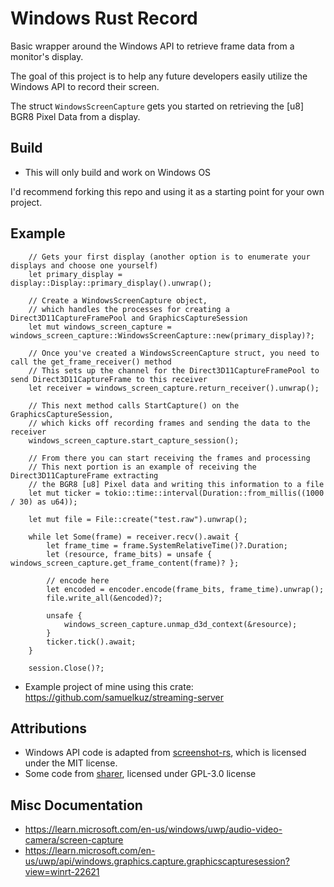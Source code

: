 # Windows Rust Record
Basic wrapper around the Windows API to retrieve frame data from a monitor's display.

The goal of this project is to help any future developers easily utilize the Windows API to record their screen.

The struct `WindowsScreenCapture` gets you started on retrieving the [u8] BGR8 Pixel Data from a display.

## Build
* This will only build and work on Windows OS

I'd recommend forking this repo and using it as a starting point for your own project.

## Example
```
    // Gets your first display (another option is to enumerate your displays and choose one yourself)
    let primary_display = display::Display::primary_display().unwrap();

    // Create a WindowsScreenCapture object, 
    // which handles the processes for creating a Direct3D11CaptureFramePool and GraphicsCaptureSession 
    let mut windows_screen_capture = windows_screen_capture::WindowsScreenCapture::new(primary_display)?;
    
    // Once you've created a WindowsScreenCapture struct, you need to call the get_frame_receiver() method
    // This sets up the channel for the Direct3D11CaptureFramePool to send Direct3D11CaptureFrame to this receiver
    let receiver = windows_screen_capture.return_receiver().unwrap();

    // This next method calls StartCapture() on the GraphicsCaptureSession,
    // which kicks off recording frames and sending the data to the receiver
    windows_screen_capture.start_capture_session();

    // From there you can start receiving the frames and processing
    // This next portion is an example of receiving the Direct3D11CaptureFrame extracting
    // the BGR8 [u8] Pixel data and writing this information to a file 
    let mut ticker = tokio::time::interval(Duration::from_millis((1000 / 30) as u64));
    
    let mut file = File::create("test.raw").unwrap();

    while let Some(frame) = receiver.recv().await {
        let frame_time = frame.SystemRelativeTime()?.Duration;
        let (resource, frame_bits) = unsafe { windows_screen_capture.get_frame_content(frame)? };

        // encode here
        let encoded = encoder.encode(frame_bits, frame_time).unwrap();
        file.write_all(&encoded)?;

        unsafe {
            windows_screen_capture.unmap_d3d_context(&resource);
        }
        ticker.tick().await;
    }

    session.Close()?;
```

* Example project of mine using this crate: https://github.com/samuelkuz/streaming-server

## Attributions
* Windows API code is adapted from [screenshot-rs](https://github.com/robmikh/screenshot-rs), which is licensed under the MIT license.
* Some code from [sharer](https://github.com/mira-screen-share/sharer), licensed under GPL-3.0 license


## Misc Documentation
* https://learn.microsoft.com/en-us/windows/uwp/audio-video-camera/screen-capture
* https://learn.microsoft.com/en-us/uwp/api/windows.graphics.capture.graphicscapturesession?view=winrt-22621
